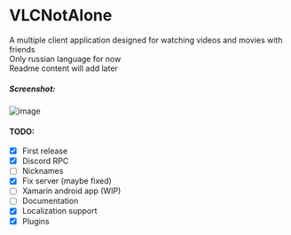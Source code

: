 # VLCNotAlone
А multiple client application designed for watching videos and movies with friends<br>
Only russian language for now<br>
Readme content will add later<br>

##### Screenshot:
![image](https://user-images.githubusercontent.com/42218370/159163002-c2f24dae-a036-4e54-81ce-804f767b47dc.png)


#### TODO:
- [X] First release
- [X] Discord RPC
- [ ] Nicknames
- [x] Fix server (maybe fixed)
- [ ] Xamarin android app (WIP)
- [ ] Documentation
- [X] Localization support
- [X] Plugins
